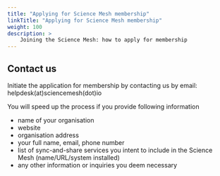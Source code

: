 ```yaml
---
title: "Applying for Science Mesh membership"
linkTitle: "Applying for Science Mesh membership"
weight: 100
description: >
    Joining the Science Mesh: how to apply for membership
---
```


## Contact us

Initiate the application for membership by contacting us by email: helpdesk(at)sciencemesh(dot)io

You will speed up the process if you provide following information
  - name of your organisation
  - website
  - organisation address
  - your full name, email, phone number
  - list of sync-and-share services you intent to include in the Science
    Mesh (name/URL/system installed)
  - any other information or inquiries you deem necessary




